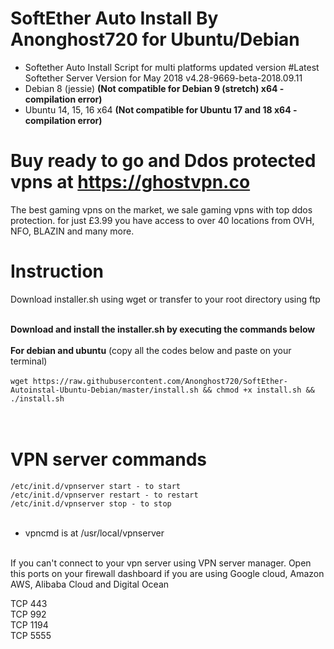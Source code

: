 # SoftEther Auto Install By Anonghost720 for Ubuntu/Debian
* Softether Auto Install Script for multi platforms updated version
#Latest Softether Server Version for May 2018 v4.28-9669-beta-2018.09.11
* Debian 8 (jessie) <b>(Not compatible for Debian 9 (stretch) x64 - compilation error)</b>
* Ubuntu 14, 15, 16 x64 <b>(Not compatible for Ubuntu 17 and 18 x64 - compilation error)</b>

# Buy ready to go and Ddos protected vpns at https://ghostvpn.co
The best gaming vpns on the market, we sale gaming vpns with top ddos protection.
for just £3.99 you have access to over 40 locations from OVH, NFO, BLAZIN and many more.

# Instruction
Download installer.sh using wget or transfer to your root directory using ftp<br /><br />

<b>Download and install the installer.sh by executing the commands below</b><br /><br />
<b>For debian and ubuntu</b> (copy all the codes below and paste on your terminal)<br /><br />
```wget https://raw.githubusercontent.com/Anonghost720/SoftEther-Autoinstal-Ubuntu-Debian/master/install.sh && chmod +x install.sh && ./install.sh```<br /><br /><br />

# VPN server commands<br />
```/etc/init.d/vpnserver start - to start```<br />
```/etc/init.d/vpnserver restart - to restart```<br />
```/etc/init.d/vpnserver stop - to stop```<br /><br />

* vpncmd is at /usr/local/vpnserver<br /><br />

If you can't connect to your vpn server using VPN server manager. Open this ports on your firewall dashboard if you are using Google cloud, Amazon AWS, Alibaba Cloud and Digital Ocean<br />

TCP 443<br />
TCP 992<br />
TCP 1194<br />
TCP 5555<br />

